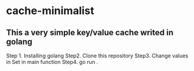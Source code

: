 # cache-minimalist
## This a very simple key/value cache writed in golang

Step 1. Installing golang
Step2. Clone this repository
Step3. Change values in Set in main function
Step4. go run .
